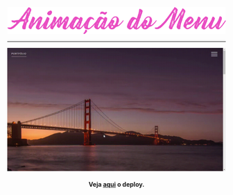 <div align='center'>
<img src='./logo.png'>
<hr>

<img src='./screenshot.gif'>

<h4> Veja <a href='https://maraisaferreira.github.io/animated-menu/'>aqui</a> o deploy.</h4>

</div>